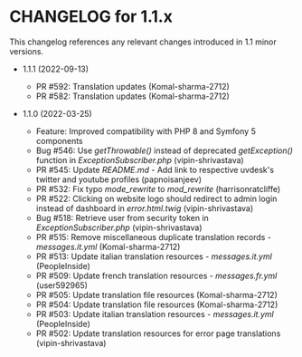 CHANGELOG for 1.1.x
===================

This changelog references any relevant changes introduced in 1.1 minor versions.

* 1.1.1 (2022-09-13)
    * PR #592: Translation updates (Komal-sharma-2712)
    * PR #582: Translation updates (Komal-sharma-2712)

* 1.1.0 (2022-03-25)
    * Feature: Improved compatibility with PHP 8 and Symfony 5 components
    * Bug #546: Use *getThrowable()* instead of deprecated *getException()* function in *ExceptionSubscriber.php* (vipin-shrivastava)
    * PR #545: Update *README.md* - Add link to respective uvdesk's twitter and youtube profiles (papnoisanjeev)
    * PR #532: Fix typo *mode_rewrite* to *mod_rewrite* (harrisonratcliffe)
    * PR #522: Clicking on website logo should redirect to admin login instead of dashboard in *error.html.twig* (vipin-shrivastava)
    * Bug #518: Retrieve user from security token in *ExceptionSubscriber.php* (vipin-shrivastava)
    * PR #515: Remove miscellaneous duplicate translation records - *messages.it.yml* (Komal-sharma-2712)
    * PR #513: Update italian translation resources - *messages.it.yml* (PeopleInside)
    * PR #509: Update french translation resources - *messages.fr.yml* (user592965)
    * PR #505: Update translation file resources (Komal-sharma-2712)
    * PR #504: Update translation file resources (Komal-sharma-2712)
    * PR #503: Update italian translation resources - *messages.it.yml* (PeopleInside)
    * PR #502: Update translation resources for error page translations (vipin-shrivastava)
